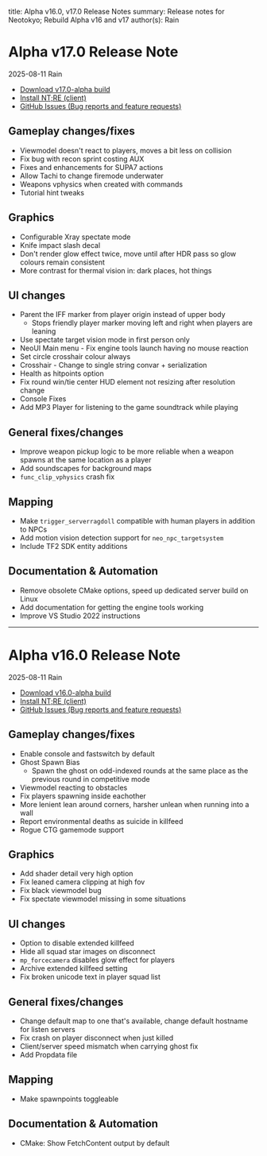 title: Alpha v16.0, v17.0 Release Notes
summary: Release notes for Neotokyo; Rebuild Alpha v16 and v17
author(s): Rain


# Alpha v17.0 Release Note
2025-08-11 Rain

* [Download v17.0-alpha build](https://github.com/NeotokyoRebuild/neo/releases/tag/v17.0-alpha)
* [Install NT;RE (client)](/guide/install/)
* [GitHub Issues (Bug reports and feature requests)](https://github.com/NeotokyoRebuild/neo/issues)

## Gameplay changes/fixes
* Viewmodel doesn't react to players, moves a bit less on collision
* Fix bug with recon sprint costing AUX
* Fixes and enhancements for SUPA7 actions
* Allow Tachi to change firemode underwater
* Weapons vphysics when created with commands
* Tutorial hint tweaks

## Graphics
* Configurable Xray spectate mode
* Knife impact slash decal
* Don't render glow effect twice, move until after HDR pass so glow colours remain consistent
* More contrast for thermal vision in: dark places, hot things

## UI changes
* Parent the IFF marker from player origin instead of upper body
  * Stops friendly player marker moving left and right when players are leaning
* Use spectate target vision mode in first person only
* NeoUI Main menu - Fix engine tools launch having no mouse reaction
* Set circle crosshair colour always
* Crosshair - Change to single string convar + serialization
* Health as hitpoints option
* Fix round win/tie center HUD element not resizing after resolution change
* Console Fixes
* Add MP3 Player for listening to the game soundtrack while playing

## General fixes/changes
* Improve weapon pickup logic to be more reliable when a weapon spawns at the same location as a player
* Add soundscapes for background maps
* `func_clip_vphysics` crash fix

## Mapping
* Make `trigger_serverragdoll` compatible with human players in addition to NPCs
* Add motion vision detection support for `neo_npc_targetsystem`
* Include TF2 SDK entity additions

## Documentation & Automation
* Remove obsolete CMake options, speed up dedicated server build on Linux
* Add documentation for getting the engine tools working
* Improve VS Studio 2022 instructions

---

# Alpha v16.0 Release Note
2025-08-11 Rain

* [Download v16.0-alpha build](https://github.com/NeotokyoRebuild/neo/releases/tag/v16.0-alpha)
* [Install NT;RE (client)](/guide/install/)
* [GitHub Issues (Bug reports and feature requests)](https://github.com/NeotokyoRebuild/neo/issues)

## Gameplay changes/fixes
* Enable console and fastswitch by default
* Ghost Spawn Bias
  * Spawn the ghost on odd-indexed rounds at the same place as the previous round in competitive mode
* Viewmodel reacting to obstacles
* Fix players spawning inside eachother
* More lenient lean around corners, harsher unlean when running into a wall
* Report environmental deaths as suicide in killfeed
* Rogue CTG gamemode support

## Graphics
* Add shader detail very high option
* Fix leaned camera clipping at high fov
* Fix black viewmodel bug
* Fix spectate viewmodel missing in some situations

## UI changes
* Option to disable extended killfeed
* Hide all squad star images on disconnect
* `mp_forcecamera` disables glow effect for players
* Archive extended killfeed setting
* Fix broken unicode text in player squad list

## General fixes/changes
* Change default map to one that's available, change default hostname for listen servers
* Fix crash on player disconnect when just killed
* Client/server speed mismatch when carrying ghost fix
* Add Propdata file

## Mapping
* Make spawnpoints toggleable

## Documentation & Automation
* CMake: Show FetchContent output by default